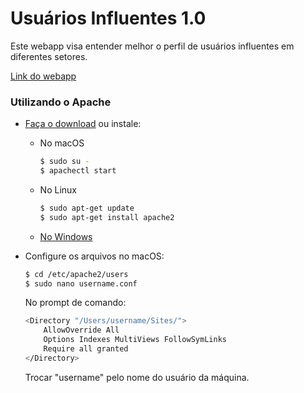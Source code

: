 # Usuários Influentes 1.0

Este webapp visa entender melhor o perfil de usuários influentes em diferentes setores.

[Link do webapp]

### Utilizando o Apache

* [Faça o download] ou instale:
    * No macOS
        ```sh
        $ sudo su -
        $ apachectl start
        ```
    * No Linux
         ```sh
        $ sudo apt-get update
        $ sudo apt-get install apache2
        ```
    * [No Windows]
    
* Configure os arquivos no macOS:
    ```sh
    $ cd /etc/apache2/users
    $ sudo nano username.conf
    ```

    No prompt de comando:
    ```sh
    <Directory "/Users/username/Sites/">
        AllowOverride All
        Options Indexes MultiViews FollowSymLinks
        Require all granted
    </Directory>
    ```

    Trocar "username" pelo nome do usuário da máquina.

[Link do webapp]: <http://ederchristian.com/usuarios-influentes>
[Faça o download]: <https://www.apache.org/dyn/closer.cgi>
[No Windows]: <https://httpd.apache.org/docs/2.4/platform/windows.html>